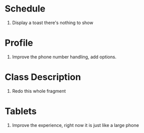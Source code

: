 # Schedule #
  1. Display a toast there's nothing to show

# Profile #
  1. Improve the phone number handling, add options.

# Class Description #

  1. Redo this whole fragment

# Tablets #

  1. Improve the experience, right now it is just like a large phone